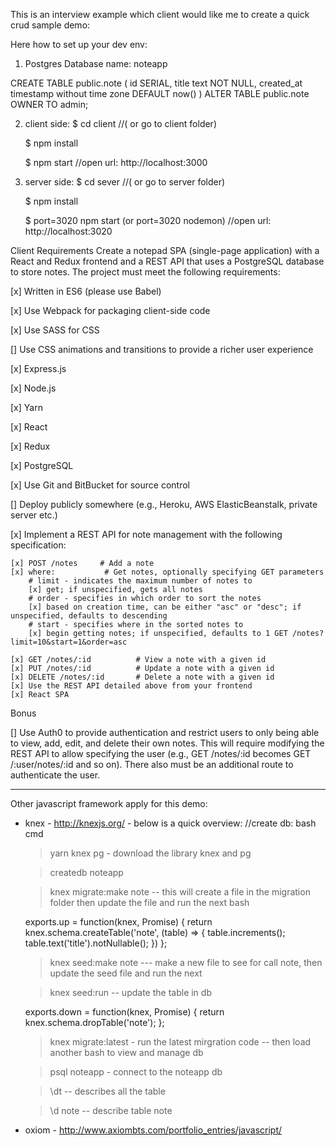 This is an interview example which client would like me to create a quick crud sample demo:

Here how to set up your dev env:

1. Postgres Database name: noteapp

CREATE TABLE public.note
(
  id SERIAL,
  title text NOT NULL,
  created_at timestamp without time zone DEFAULT now()
)
ALTER TABLE public.note 
OWNER TO admin;

2. client side:
    $ cd client //( or go to client folder)

    $ npm install

    $ npm start //open url: http://localhost:3000

3. server side:
    $ cd sever //( or go to server folder)

    $ npm install

    $ port=3020 npm start (or port=3020 nodemon) //open url: http://localhost:3020 

Client Requirements
Create a notepad SPA (single-page application) with a React and Redux
frontend and a REST API that uses a PostgreSQL database to store notes.
The project must meet the following requirements:

[x] Written in ES6 (please use Babel)

[x] Use Webpack for packaging client-side code

[x] Use SASS for CSS

[] Use CSS animations and transitions to provide a richer user experience

[x] Express.js

[x] Node.js

[x] Yarn

[x] React

[x] Redux

[x] PostgreSQL

[x] Use Git and BitBucket for source control

[] Deploy publicly somewhere (e.g., Heroku, AWS ElasticBeanstalk, private server etc.)

[x] Implement a REST API for note management with the following specification:

    [x] POST /notes     # Add a note
    [x] where:           # Get notes, optionally specifying GET parameters
        # limit - indicates the maximum number of notes to
        [x] get; if unspecified, gets all notes
        # order - specifies in which order to sort the notes
        [x] based on creation time, can be either "asc" or "desc"; if unspecified, defaults to descending
        # start - specifies where in the sorted notes to
        [x] begin getting notes; if unspecified, defaults to 1 GET /notes?limit=10&start=1&order=asc

    [x] GET /notes/:id          # View a note with a given id
    [x] PUT /notes/:id          # Update a note with a given id
    [x] DELETE /notes/:id       # Delete a note with a given id
    [x] Use the REST API detailed above from your frontend
    [x] React SPA

Bonus

[] Use Auth0 to provide authentication and restrict users to only being able
to view, add, edit, and delete their own notes. This will require modifying
the REST API to allow specifying the user (e.g., GET /notes/:id becomes
GET /:user/notes/:id and so on). There also must be an additional route
to authenticate the user.

---------------------------------------------------------
Other javascript framework apply for this demo:
+ knex - http://knexjs.org/ - below is a quick overview:
    //create db: bash cmd

    >yarn knex pg - download the library knex and pg

    >createdb noteapp

    >knex migrate:make note  -- this will create a file in the migration folder then update the file and run the next bash

    exports.up = function(knex, Promise) {
        return knex.schema.createTable('note', (table) => {
            table.increments();
            table.text('title').notNullable();
        })
    };

    >knex seed:make note --- make a new file to see for call note, then update the seed file and run the next 

    >knex seed:run -- update the table in db 

    exports.down = function(knex, Promise) {
        return knex.schema.dropTable('note');
    };

    >knex migrate:latest - run the latest mirgration code -- then load another bash to view and manage db 

    >psql noteapp - connect to the noteapp db

    >\dt  -- describes all the table

    >\d note -- describe table note 

+ oxiom - http://www.axiombts.com/portfolio_entries/javascript/